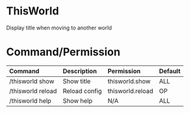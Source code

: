 # ThisWorld
Display title when moving to another world

# Command/Permission
|Command|Description|Permission|Default|
|:------|:----------|:---------|:------|
|/thisworld show|Show title|thisworld.show|ALL|
|/thisworld reload|Reload config|thisworld.reload|OP|
|/thisworld help|Show help|N/A|ALL|
